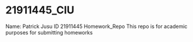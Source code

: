 # 21911445_CIU
Name: Patrick Jusu
ID 21911445
Homework_Repo
This repo is for academic purposes for submitting homeworks
